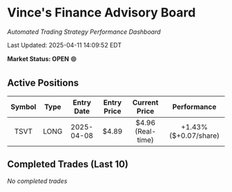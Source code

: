 # Vince's Finance Advisory Board

*Automated Trading Strategy Performance Dashboard*

Last Updated: 2025-04-11 14:09:52 EDT

**Market Status: OPEN** 🟢

## Active Positions

| Symbol | Type | Entry Date | Entry Price | Current Price | Performance |
|:------:|:----:|:----------:|:----------:|:------------:|:-----------:|
| TSVT | LONG | 2025-04-08 | $4.89 | $4.96 (Real-time) | +1.43% ($+0.07/share) |

## Completed Trades (Last 10)

*No completed trades*